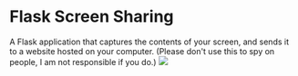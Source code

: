 # Flask Screen Sharing
A Flask application that captures the contents of your screen, and sends it to a website hosted on your computer.
(Please don't use this to spy on people, I am not responsible if you do.)
<img src="/media(not_used)/example.gif">
